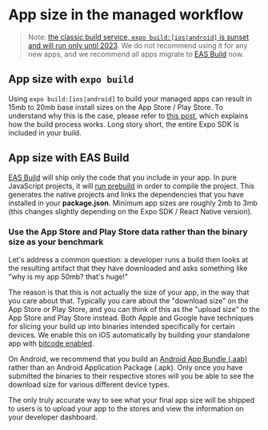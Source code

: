 # App size in the managed workflow

> Note: [the classic build service, `expo build:[ios|android]` is sunset and will run only until 2023](https://blog.expo.dev/turtle-goes-out-to-sea-d334db2a6b60). We do not recommend using it for any new apps, and we recommend all apps migrate to [EAS Build](https://docs.expo.dev/build/introduction/) now.

## App size with `expo build`

Using `expo build:[ios|android]` to build your managed apps can result in 15mb to 20mb base install sizes on the App Store / Play Store. To understand why this is the case, please refer to [this post](https://blog.expo.dev/expo-managed-workflow-in-2021-5b887bbf7dbb), which explains how the build process works. Long story short, the entire Expo SDK is included in your build.

## App size with EAS Build

[EAS Build](https://docs.expo.dev/build/) will ship only the code that you include in your app. In pure JavaScript projects, it will [run prebuild](https://docs.expo.dev/workflow/prebuild/) in order to compile the project. This generates the native projects and links the dependencies that you have installed in your **package.json**. Minimum app sizes are roughly 2mb to 3mb (this changes slightly depending on the Expo SDK / React Native version).

### Use the App Store and Play Store data rather than the binary size as your benchmark

Let's address a common question: a developer runs a build then looks at the resulting artifact that they have downloaded and asks something like "why is my app 50mb? that's huge!"

The reason is that this is not actually the size of your app, in the way that you care about that. Typically you care about the "download size" on the App Store or Play Store, and you can think of this as the "upload size" *to* the App Store and Play Store instead. Both Apple and Google have techniques for slicing your build up into binaries intended specifically for certain devices. We enable this on iOS automatically by building your standalone app with [bitcode enabled](https://developer.apple.com/documentation/xcode/reducing_your_app_s_size/doing_basic_optimization_to_reduce_your_app_s_size).

On Android, we recommend that you build an [Android App Bundle (.aab)](https://developer.android.com/platform/technology/app-bundle) rather than an Android Application Package (.apk). Only once you have submitted the binaries to their respective stores will you be able to see the download size for various different device types.

The only truly accurate way to see what your final app size will be shipped to users is to upload your app to the stores and view the information on your developer dashboard.